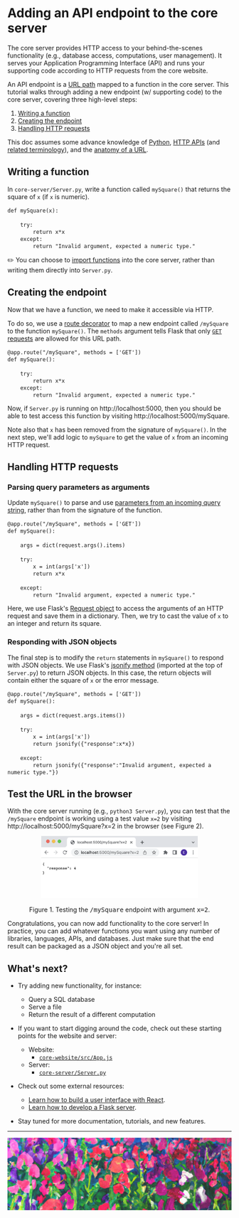 # Adding an API endpoint to the core server

The core server provides HTTP access to your behind-the-scenes functionality (e.g., database access, computations, user management). It serves your Application Programming Interface (API) and runs your supporting code according to HTTP requests from the core website.

An API endpoint is a [URL path](https://developer.mozilla.org/en-US/docs/Learn/Common_questions/What_is_a_URL#path_to_resource) mapped to a function in the core server. This tutorial walks through adding a new endpoint (w/ supporting code) to the core server, covering three high-level steps:
1. [Writing a function](#Writing-a-function) 
2. [Creating the endpoint](#Creating-the-endpoint)
3. [Handling HTTP requests](#Handling-HTTP-requests)

This doc assumes some advance knowledge of [Python](https://www.python.org/), [HTTP APIs](https://programminghistorian.org/en/lessons/creating-apis-with-python-and-flask#what-is-an-api) (and [related terminology](https://programminghistorian.org/en/lessons/creating-apis-with-python-and-flask#api-terminology)), and the [anatomy of a URL](https://developer.mozilla.org/en-US/docs/Learn/Common_questions/What_is_a_URL).

## Writing a function

In `core-server/Server.py`, write a function called `mySquare()` that returns the square of `x` (if `x` is numeric). 

    def mySquare(x):

        try:
            return x*x
        except:
            return "Invalid argument, expected a numeric type."


 ✏️ You can choose to [import functions](https://docs.python.org/3/tutorial/modules.html) into the core server, rather than writing them directly into `Server.py`.


## Creating the endpoint
Now that we have a function, we need to make it accessible via HTTP.

To do so, we use a [route decorator](https://flask.palletsprojects.com/en/2.2.x/api/#flask.Flask.route) to map a new endpoint called `/mySquare` to the function `mySquare()`. The `methods` argument tells Flask that only [`GET` requests](https://www.w3schools.com/tags/ref_httpmethods.asp) are allowed for this URL path.

    @app.route("/mySquare", methods = ['GET'])
    def mySquare():

        try:
            return x*x
        except:
            return "Invalid argument, expected a numeric type."

Now, if `Server.py` is running on http://localhost:5000, then you should be able to test access this function by visiting http://localhost:5000/mySquare. 

Note also that `x` has been removed from the signature of `mySquare()`. In the next step, we'll add logic to `mySquare` to get the value of `x` from an incoming HTTP request.

## Handling HTTP requests
### Parsing query parameters as arguments
Update `mySquare()` to parse and use [parameters from an incoming query string](https://developer.mozilla.org/en-US/docs/Learn/Common_questions/What_is_a_URL#parameters), rather than from the signature of the function. 

    @app.route("/mySquare", methods = ['GET'])
    def mySquare():

        args = dict(request.args().items)

        try:
            x = int(args['x'])
            return x*x

        except:
            return "Invalid argument, expected a numeric type."

Here, we use Flask's [Request object](https://flask.palletsprojects.com/en/1.1.x/quickstart/#accessing-request-data) to access the arguments of an HTTP request and save them in a dictionary. Then, we try to cast the value of `x` to an integer and return its square. 

### Responding with JSON objects
The final step is to modify the `return` statements in `mySquare()` to respond with JSON objects. We use Flask's [jsonify method](https://flask.palletsprojects.com/en/2.2.x/api/#flask.json.jsonify) (imported at the top of `Server.py`) to return JSON objects. In this case, the return objects will contain either the square of `x` or the error message. 

    @app.route("/mySquare", methods = ['GET'])
    def mySquare():

        args = dict(request.args.items())

        try:
            x = int(args['x'])
            return jsonify({"response":x*x})

        except:
            return jsonify({"response":"Invalid argument, expected a numeric type."})

## Test the URL in the browser

With the core server running (e.g., `python3 Server.py`), you can test that the `/mySquare` endpoint is working using a test value `x=2` by visiting http://localhost:5000/mySquare?x=2 in the browser (see Figure 2).

<p align="center">
  <img src="fig/final-test.png" style="width: 70%" alt="A view of the mySquare endpoint  accessed with argument `x=2` in a browser window. A JSON object called "response" displays with the value 4."/>
</p>
<p align="center">Figure 1. Testing the <tt>/mySquare</tt> endpoint with argument <tt>x=2</tt>.  </p>

Congratulations, you can now add functionality to the core server! In practice, you can add whatever functions you want using any number of libraries, languages, APIs, and databases. Just make sure that the end result can be packaged as a JSON object and you're all set.


## What's next?
* Try adding new functionality, for instance:
  * Query a SQL database
  * Serve a file
  * Return the result of a different computation


* If you want to start digging around the code, check out these starting points for the website and server:

  * Website:
    * [`core-website/src/App.js`](core-website/src/App.js)
  * Server:
    * [`core-server/Server.py`](core-server/Server.py)


* Check out some external resources:
  * [Learn how to build a user interface with React](https://reactjs.org/tutorial/tutorial.html).
  * [Learn how to develop a Flask server](https://flask.palletsprojects.com/en/2.2.x/quickstart/#a-minimal-application).


* Stay tuned for more documentation, tutorials, and new features.



---
<p align="center">
  <img style="width:100%" src="../resources/fig/sweetpea-banner.png" alt="An impressionist-style painting of a field of SweetPeas. Original image created with OpenAI's DALL·E 2."/>

</p>



